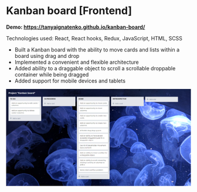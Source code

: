 # Kanban board [Frontend]

**Demo: https://tanyaignatenko.github.io/kanban-board/**

Technologies used: React, React hooks, Redux, JavaScript, HTML, SCSS

- Built a Kanban board with the ability to move cards and lists within a board using drag and drop
- Implemented a convenient and flexible architecture
- Added ability to a draggable object to scroll a scrollable droppable container while being dragged
- Added support for mobile devices and tablets

![App demo](src/assets/images/demo.png)
